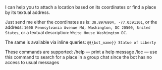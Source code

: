 I can help you to attach a location based on its coordinates or find a place by its textual address\.

Just send me either the coordinates as is: `38.8976804, -77.0391101`,
or the address: `1600 Pennsylvania Avenue NW, Washington, DC 20500, United States`,
or a textual description: `White House Washington DC`\.

The same is available via inline queries: `@{{bot_name}} Statue of Liberty`

These commands are supported:
/help — print a help message
/loc — use this command to search for a place in a group chat since the bot has no access to usual messages